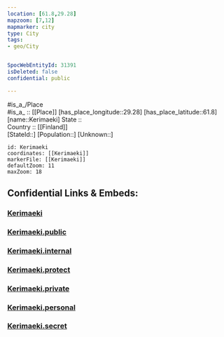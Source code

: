 ```yaml
---
location: [61.8,29.28] 
mapzoom: [7,12] 
mapmarker: city 
type: City
tags:
- geo/City


SpocWebEntityId: 31391
isDeleted: false
confidential: public

---
```

#is_a_/Place  
#is_a_ :: [[Place]] 
[has_place_longitude::29.28] 
[has_place_latitude::61.8] 
[name::Kerimaeki] 
State ::  
Country :: [[Finland]]  
[StateId::] 
[Population::] 
[Unknown::] 


```leaflet
id: Kerimaeki
coordinates: [[Kerimaeki]] 
markerFile: [[Kerimaeki]] 
defaultZoom: 11 
maxZoom: 18
```


## Confidential Links & Embeds: 

### [Kerimaeki](/_Standards/Earth/Continent/Europe/Europe~North/Finland/Provinces~Finland/Eastern_Finland/counties~Eastern_Finland/Savonia~South/City/Kerimaeki.md) 

### [Kerimaeki.public](/_public/Earth/Continent/Europe/Europe~North/Finland/Provinces~Finland/Eastern_Finland/counties~Eastern_Finland/Savonia~South/City/Kerimaeki.public.md) 

### [Kerimaeki.internal](/_internal/Earth/Continent/Europe/Europe~North/Finland/Provinces~Finland/Eastern_Finland/counties~Eastern_Finland/Savonia~South/City/Kerimaeki.internal.md) 

### [Kerimaeki.protect](/_protect/Earth/Continent/Europe/Europe~North/Finland/Provinces~Finland/Eastern_Finland/counties~Eastern_Finland/Savonia~South/City/Kerimaeki.protect.md) 

### [Kerimaeki.private](/_private/Earth/Continent/Europe/Europe~North/Finland/Provinces~Finland/Eastern_Finland/counties~Eastern_Finland/Savonia~South/City/Kerimaeki.private.md) 

### [Kerimaeki.personal](/_personal/Earth/Continent/Europe/Europe~North/Finland/Provinces~Finland/Eastern_Finland/counties~Eastern_Finland/Savonia~South/City/Kerimaeki.personal.md) 

### [Kerimaeki.secret](/_secret/Earth/Continent/Europe/Europe~North/Finland/Provinces~Finland/Eastern_Finland/counties~Eastern_Finland/Savonia~South/City/Kerimaeki.secret.md)

